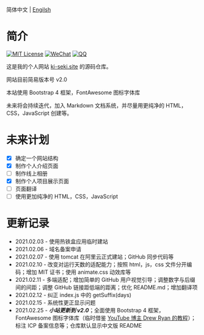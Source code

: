 简体中文 | [Engilsh](./README.md)

# 简介

[![MIT License](https://img.shields.io/badge/license-MIT-green)](./LICENSE.md) [![WeChat](https://img.shields.io/badge/WeChat-Ki--Seki-green?logo=wechat&style=plastic)]() [![QQ](https://img.shields.io/badge/QQ-1640826352-blue?logo=Tencent-QQ&style=plastic)](http://wpa.qq.com/msgrd?v=3&uin=1640826352&site=qq&menu=yes)

这是我的个人网站 [ki-seki.site](http://ki-seki.site) 的源码仓库。

网站目前简易版本号 v2.0

本站使用 Bootstrap 4 框架，FontAwesome 图标字体库

未来将会持续迭代，加入 Markdown 文档系统，并尽量用更纯净的 HTML，CSS，JavaScript 创建等。

# 未来计划

- [x] 确定一个网站结构
- [x] 制作个人介绍页面
- [ ] 制作线上相册
- [x] 制作个人项目展示页面
- [ ] 页面翻译
- [ ] 使用更加纯净的 HTML，CSS，JavaScript

# 更新记录

- 2021.02.03 - 使用热铁盒应用临时建站
- 2021.02.06 - 域名备案申请
- 2021.02.07 - 使用 tomcat 在阿里云正式建站；GitHub 同步代码等
- 2021.02.10 - 改变对运行天数的适配能力；按照 html，js，css 文件分开编码；增加 MIT 证书；使用 animate.css 动效库等
- 2021.02.11 - 多端适配；增加简单的 GitHub 用户视觉引导；调整数字与后缀间的间距；调整 GitHub 链接距低端的距离；优化 README.md；增加翻译项
- 2021.02.12 - 纠正 index.js 中的 getSuffix(days)
- 2021.02.15 - 系统性更正显示问题
- 2021.02.25 - ***小站更新到 v2.0***；全面使用 Bootstrap 4 框架，FontAwesome 图标字体库（临时借鉴 [YouTube 博主 Drew Ryan 的教程](https://www.youtube.com/watch?v=9cKsq14Kfsw)）；标注 ICP 备案信息等；仓库默认显示中文版 README